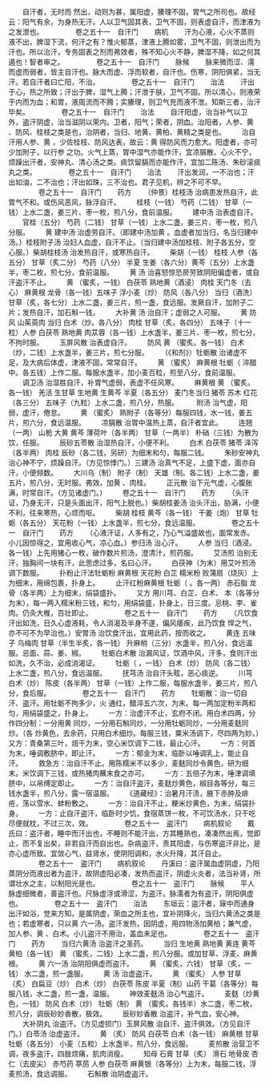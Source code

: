 <!-- { "loadSidebar": true } -->
　　自汗者，无时而 然出，动则为甚，属阳虚，腠理不固，胃气之所司也。故经云：阳气有余，为身热无汗。人以卫气固其表，卫气不固，则表虚自汗，而津液为之发泄也。
　　
　　卷之五十一　自汗门
　　病机
　　汗为心液，心火不蒸则液不出，脾湿下流，何汗之有？惟火郁蒸，津液上腾如雾，卫气不固，则泄出而为汗也。所以治汗，专务固表之剂而弗效者，殊不知心火不静，脾湿不降，如之何其遏也！智者审之。
　　
　　卷之五十一　自汗门
　　脉候
　　脉来微而涩、濡而虚而弱者，皆主自汗也。脉大而虚、浮而软者，自汗也。伤寒，阴阳俱紧，当无汗。若自汗者曰亡阳，不治。
　　
　　卷之五十一　自汗门
　　治法
　　汗出于心，热之所致；汗出于脾，湿气上腾；汗泄于肤，卫气不固。所以清心，则液荣于内而为血；和胃，液周流而不腾；实腠理，则卫气充而液不泄。知斯三者，治汗毕矣。
　　
　　卷之五十一　自汗门
　　治法
　　自汗阳虚，治当补气以卫外，盗汗阴虚，治当滋阴以荣内。卫者，阳气；荣者，阴血。治阳者，人参、黄 、防风、桂枝之类是也，治阴者，当归、地黄、黄柏、黄精之类是也。
　　治自汗用人参、黄 ，少佐桂枝、防风达表，故云：黄 得防风而力愈大。阳虚者，亦可少加附子，以行参 之功。火气上蒸，胃中湿气亦能作汗，宜凉膈散。心火不宁，烦躁出汗者，安神丸、清心汤之类。痰饮留膈而亦能作汗，宜加二陈汤、朱砂滚痰丸之类。
　　
　　卷之五十一　自汗门
　　治法
　　汗出发润，一不治也；汗出如油，二不治也；汗出如珠，三不治也。君子见机，辨之不可不早。
　　
　　卷之五十一　自汗门
　　药方
　　（仲景）桂枝汤 治病患发热自汗，此胃气不和。或伤风恶风，脉浮自汗。
　　桂枝（一钱） 芍药（二钱） 甘草（一钱）上水二盏，姜三片、枣一枚，煎八分，食前温服。
　　建中汤 治表虚自汗。
　　官桂（五分） 芍药（二钱） 甘草（一钱）上水二盏，姜三片、枣一枚，煎八分服。
　　黄 建中汤 治虚劳自汗。（即建中汤加黄 。血虚者加当归，名当归建中汤。）桂枝附子汤 治妇人血虚，自汗不止。（当归建中汤加桂枝、附子各五分，空心服。）柴胡桂枝汤 治发热自汗，或寒热自汗。
　　柴胡（一钱） 桂枝 人参（各五分） 甘草（炙二分） 芍药（八分） 半夏 生姜（各六分）黄芩（五分）上水盏半，枣二枚，煎七分，食前温服。
　　黄 汤 治喜怒惊恐房劳致阴阳偏虚者，或自汗盗汗不止。
　　黄 （蜜炙，一钱） 白茯苓 熟地黄（酒浸） 肉桂 天门冬（去心） 麻黄根 龙骨（各一钱）五味子 浮小麦（炒） 防风（各八分） 当归（酒洗） 甘草（炙，各七分）上水二盏，姜三片，煎一盏，食远服。发厥自汗，加附子二片；发热自汗，加石斛一钱。
　　大补黄 汤 治自汗；虚弱之人可服。
　　黄 防风 山茱萸肉 当归 白术（炒。各八分） 肉桂 甘草（炙。各四分） 五味子（十一粒）人参 白茯苓 熟地黄 肉苁蓉（各一钱）上水盏半，姜三片、枣一枚，煎七分，不拘时服。
　　玉屏风散 治表虚自汗。
　　防风 黄 （蜜炙。各一钱） 白术（炒，二钱）上水盏半，姜三片，煎七分服。
　　（《和剂》）牡蛎散 治诸虚不足，及大病后体虚，津液不固，常常自汗。
　　黄 （蜜炙） 麻黄根 牡蛎（ 淬醋中。各五钱）上作二服。每服水盏半，加小麦百粒，煎至八分，食前温服。
　　调卫汤 治湿胜自汗，补胃气虚弱，表虚不任风寒。
　　麻黄根 黄 （蜜炙。各一钱） 羌活 生甘草 生地黄 生黄芩 半夏（各五分） 麦门冬当归 猪苓 苏木 红花（各三分） 五味子（九粒）上水二盏，煎八分，热服。
　　 附汤 治气虚，阳弱，虚汗，倦怠。
　　黄 （蜜炙） 熟附子（各等分）每服四钱，水一钱，姜五片，煎六分，食远温服。
　　凉膈散 治胃中温热上蒸，自汗者宜此。
　　连翘（一两） 山栀 大黄 黄芩 薄荷叶（各半两） 甘草（一两半） 朴硝（三钱）为散为饮，任服。
　　辰砂五苓散 治湿热自汗，小便不利。
　　白术 白茯苓 猪苓 泽泻（各半两） 肉桂 辰砂（各二钱，另研）为细末和匀，每服二钱。
　　朱砂安神丸 治心神不宁，烦躁自汗。（方见惊悸门。）三建汤 治真气不足，上盛下虚，面亦自汗，小便频数。
　　大川乌（制） 附子（制） 天雄（制。各二钱）上水二盏，姜五片，煎八分，无时服。弗效，加黄 、肉桂。
　　正元散 治下元气虚，心腹胀满，时常自汗。（方见诸虚门。）
　　卷之五十一　自汗门
　　药方
　　（头汗证，乃身无汗，只是头面出汗，阳气上脱也。）柴胡桂姜汤 治头汗出，胁满，小便不利，往来寒热，心烦而呕。
　　柴胡 桂枝 黄芩（各一钱） 干姜（炮） 甘草 牡蛎（各五分） 天花粉（一钱）上水盏半，煎七分，食远温服。
　　
　　卷之五十一　自汗门
　　药方
　　（心液汗证，人多有之，乃心气溢盛故也，面常发赤。小儿因惊得之，宜用收心气，凉心血。）参归汤 治心汗。
　　人参 当归（酒浸。各一钱）上先用猪心一枚，破作数片煎汤，澄清汁，煎药服。
　　艾汤煎 治别无汗，独胸间一块有汗，此思虑过多，名曰心汗。
　　白茯神（为末）用艾叶煎汤调下数服。
　　扑粉止汗法牡蛎粉 麻黄根 天花粉 白芷 糯米粉 败蒲扇（烧灰）上为细末，用绵包裹，扑身上。
　　止汗红粉麻黄根 牡蛎（ 。各一两） 赤石脂 龙骨（各半两）上为细末，绢袋盛扑。
　　又方 用川芎、白芷、白术、 本（各等分为末），每一两入糯米粉三钱，和匀，用绢袋盛，扑身上，日三度。忌桃、李、雀肉。仍灸大椎，百壮即止。
　　
　　卷之五十一　自汗门
　　药方
　　（凡饮食汗出如洗，日久心虚液耗，令人消渴及半身不遂，偏风痿疾，此乃饮食 悍之气，亦不可不为早治也。）安胃汤 治饮食汗出，宜用此药，按而收之。
　　黄连 五味子 乌梅肉 甘草（半生半炙，各一钱） 升麻梢（三分）水盏半，煎八分，食远温服。忌面、蒜、姜、椒。
　　牡蛎白术散 治漏风证，饮酒中风，汗多，食则汗出如洗，久不治，必成消渴证。
　　牡蛎（ ，一钱） 白术（炒） 防风（各二钱）上水二盏，煎八分，食远温服。
　　抚芎汤 治自汗头眩，恶心痰逆。
　　川芎 白术（炒） 陈皮（各半两） 甘草（一钱）上作二服，每服水盏半，姜三片，煎八分，食后服。
　　
　　卷之五十一　自汗门
　　药方
　　牡蛎散：治一切自汗、盗汗。用牡蛎不拘多少，火 通红，醋淬五六次，为末。每一两加定粉半两和匀，用绢袋盛之，扑身上。
　　一方：治虚汗不止，玄府不闭。用白术四两，分作四分制：一分用黄 同炒，一分用石斛同炒，一分用牡蛎同炒，一分用麦麸同炒。（各 炒黄色，去余药，只用白术细炒。每服三钱，粟米汤调下，尽四两为妙。）又方：青桑第三叶，焙干为末，空心米饮调下二钱，最止心汗。
　　一方：何首为末，唾调敷脐中，即止汗。
　　一方：郁金为末，临卧以唾调乳上，能止自汗。
　　救急方：治自汗不止。用陈糯米不以多少，麦麸同炒令黄色，研为细末。米饮调下三钱，或热猪肉蘸末食之亦可。
　　一方：五倍子为末，唾津调填脐中，以帛缚定即止。
　　一方：治自汗盗汗，麦麸炒黄色，椒目各等分，每三钱水盏半，煎八分，露一宿温服。
　　《道藏经》：治暑月汗渍，腋下赤肿及痱疮，荡以雪水、蚌粉敷之。
　　一方：治自汗不止，粳米炒黄色，为末，绢袋扑身。
　　一方：止自汗盗汗，临卧时少饥，食宿蒸饼一枚，不可饮汤水，只干吃尽便就枕，不过三次，效。
　　
　　卷之五十一　盗汗门
　　病机叙论
　　戴氏曰：盗汗者，睡中而汗出也，不睡则不能汗出，方其睡熟也，凑凑然出焉，觉即止，而不复出矣，非若自汗而自出也。杂病盗汗，责其阳虚，与伤寒盗汗非比，是亦心虚所致。宜敛心气，益肾水，使阴阳调和，水火升降，其汗自止。
　　
　　卷之五十一　盗汗门
　　病机叙论
　　丹溪曰：盗汗属血虚阴虚，乃阳蒸阴分而液出者为盗汗，故阴虚阳必凑，发热而盗汗，阴虚火炎者，法当补肾，所谓壮水之主，以制阳光是也。
　　
　　卷之五十一　盗汗门
　　脉候
　　平人脉虚细微者，善盗汗也。尺脉虚浮或滑涩，为盗汗。脉濡者为有盗汗，阴阳俱虚也。
　　
　　卷之五十一　盗汗门
　　治法
　　东垣云：盗汗者，寐中而通身出汗如浴，觉来方知，是属阴虚，荣血之所主也，宜补阴降火，当归六黄汤之类是也；若虚寒者，只以黄 六一汤。盗汗发热，因阴虚，用四物汤加黄柏；兼气虚，加人参、黄 、白术。小儿盗汗不用治，盖血未足也。
　　
　　卷之五十一　盗汗门
　　药方
　　当归六黄汤 治盗汗之圣药。
　　当归 生地黄 熟地黄 黄连 黄芩 黄柏（各一钱） 黄 （蜜炙，二钱）上水二盏，煎八分服。或加甘草、浮麦、麻黄根。
　　黄 六一汤 治阴阳俱虚而盗汗。
　　黄 （蜜炙，六钱） 甘草（炙，一钱） 水二盏，煎一盏服。
　　黄 汤 治虚盗汗。
　　黄 （蜜炙） 人参 甘草（炙） 白扁豆（炒） 白术（炒） 白茯苓 陈皮 半夏（制）山药 干葛（各等分）每服八钱，水二盏，煎一盏，温服。
　　神效麦麸汤 治心气盗汗。
　　麦麸（炒黄色，一钱） 防风 白术（炒） 牡蛎（制） 黄 （蜜炙。各钱半）水二盏，枣二枚，煎八分，调辰砂妙香散，极效。
　　辰砂妙香散 治盗汗，补气血，安心神。
　　大补阴丸 治盗汗。（方见虚损门）玉屏风散 治自汗、盗汗俱效。（方见自汗门。）白苓汤 治虚盗汗。
　　黄 （炙） 防风 白茯苓 白术（各一钱） 麻黄根 甘草 牡蛎（各五分） 小麦（五粒）上水盏半，煎八分，食远服。
　　麦煎散 治营卫不调，夜多盗汗，四肢烦痛，肌肉消瘦。
　　知母 石膏 甘草（炙） 滑石 地骨皮 杏仁（去皮尖） 赤芍药 葶苈 人参 白茯苓 麻黄银（各等分）上为末，每服二钱，浮麦煎汤，食远调服。
　　石斛散 治阴虚盗汗。
